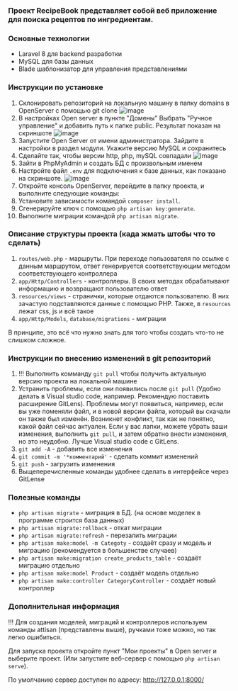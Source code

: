 ### Проект RecipeBook представляет собой веб приложение для поиска рецептов по ингредиентам.



### Основные технологии

- Laravel 8 для backend разработки
- MySQL для базы данных
- Blade шаблонизатор для управления представлениями



### Инструкции по установке

1. Склонировать репозиторий на локальную машину в папку domains в OpenServer с помощью git clone
![image](https://github.com/user-attachments/assets/f9fd06aa-44e1-4105-8c42-3ece5bd74d08)
2. В настройках Open server в пункте "Домены" Выбрать "Ручное управление" и добавить путь к папке public. Результат показан на скриншоте
![image](https://github.com/user-attachments/assets/72f13e2c-d9bf-469a-85c2-8a14c257ec1d)
3. Запустите Open Server от имени администратора. Зайдите в настройки в раздел модули. Укажите версию MySQL и сохранитесь
4. Сделайте так, чтобы версии http, php, mySQL совпадали
![image](https://github.com/user-attachments/assets/2448e93a-9d9c-476b-b429-a127d93488cd)
6. Зайти в PhpMyAdmin и создать БД с произвольным именем
7. Настройте файл `.env` для подключения к базе данных, как показано на скриншоте.
![image](https://github.com/user-attachments/assets/b6fa88aa-e5d5-4c2c-9f50-344accbca7b6)
8. Откройте консоль OpenServer, перейдите в папку проекта, и выполните следующие команды:
9. Установите зависимости командой `composer install`.
10. Сгенерируйте ключ с помощью `php artisan key:generate`.
11. Выполните миграции командой `php artisan migrate`.



### Описание структуры проекта (када жмать штобы что то сделать)

1. `routes/web.php` - маршруты. При переходе пользователя по ссылке с данным маршрутом, ответ генерируется соответствующим методом соответствующего контроллера
2. `app/Http/Controllers` - контроллеры. В своих методах обрабатывают информацию и возвращают пользователю ответ
3. `resources/views` - странички, которые отдаются пользователю. В них зачастую подставляются данные с помощью PHP. Также, в `resources` лежат css, js и всё такое
4. `app/Http/Models`, `database/migrations` - миграции

В принципе, это всё что нужно знать для того чтобы создать что-то не слишком сложное.



### Инструкции по внесению изменений в git репозиторий

1. !!! Выполнить комманду `git pull` чтобы получить актуальную версию проекта на локальной машине
2. Устранить проблемы, если они появились после `git pull` (Удобно делать в Visual studio code, например. Рекомендую поставить расширение GitLens). Проблемы могут появиться, например, если вы уже поменяли файл, и в новой версии файла, который вы скачали он также был изменён. Возникнет конфликт, так как не понятно, какой файл сейчас актуален. Если у вас лапки, можете убрать ваши изменения, выполнить `git pull`, и затем обратно внести изменения, но это неудобно. Лучше Visual studio code с GitLens.
3. `git add -A` - добавить все изменения
4. `git commit -m '*комментарий'` - сделать коммит изменений
5. `git push` - загрузить изменения
6. Выщеперечисленные команды удобнее сделать в интерфейсе через GitLense



### Полезные команды

- `php artisan migrate` - миграция в БД. (на основе моделек в программе строится база данных)
- `php artisan migrate:rollback` - откат миграции
- `php artisan migrate:refresh`      -   перезалить миграции
- `php artisan make:model -m Categoty`   -   создаёт сразу и модель и миграцию (рекомендуется в большенстве случаев)
- `php artisan make:migration create_products_table` - создаёт миграцию отдельно
- `php artisan make:model Product` - создаёт модель отдельно
- `php artisan make:controller CategoryController` - создаёт новый контроллер



### Дополнительная информация

!!! Для создания моделей, миграций и контроллеров используем команды attisan (представлены выше), ручками тоже можно, но так легко ошибиться.

Для запуска проекта откройте пункт "Мои проекты" в Open server и выберите проект. (Или запустите веб-сервер с помощью `php artisan serve`). 

По умолчанию сервер доступен по адресу: http://127.0.0.1:8000/
